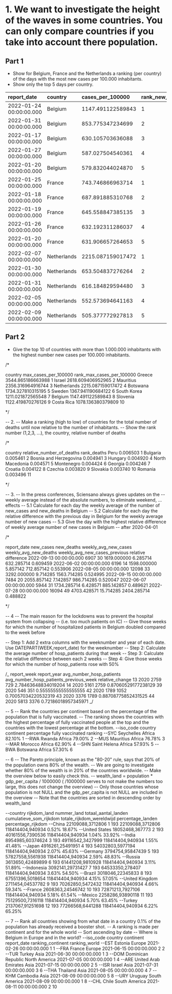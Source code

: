 # 1. We want to investigate the height of the waves in some countries. You can only compare countries if you take into account there population.

## Part 1

- Show for Belgium, France and the Netherlands a ranking (per country) of the days with the most new cases per 100.000 inhabitants.
- Show only the top 5 days per country.

| report_date             | country     | cases_per_100000  | rank_new_cases |
| :---------------------- | :---------- | :---------------- | :------------- |
| 2022-01-24 00:00:00.000 | Belgium     | 1147.491122589843 | 1              |
| 2022-01-31 00:00:00.000 | Belgium     | 853.775347234699  | 2              |
| 2022-01-17 00:00:00.000 | Belgium     | 630.105703636088  | 3              |
| 2022-01-27 00:00:00.000 | Belgium     | 587.027504540361  | 4              |
| 2022-01-20 00:00:00.000 | Belgium     | 579.832044024870  | 5              |
| 2022-01-25 00:00:00.000 | France      | 743.746866963714  | 1              |
| 2022-01-18 00:00:00.000 | France      | 687.891885310768  | 2              |
| 2022-01-19 00:00:00.000 | France      | 645.558847385135  | 3              |
| 2022-01-26 00:00:00.000 | France      | 632.192311286037  | 4              |
| 2022-01-20 00:00:00.000 | France      | 631.906657264653  | 5              |
| 2022-02-07 00:00:00.000 | Netherlands | 2215.087159017472 | 1              |
| 2022-01-30 00:00:00.000 | Netherlands | 653.504837276264  | 2              |
| 2022-01-31 00:00:00.000 | Netherlands | 616.184829594480  | 3              |
| 2022-02-05 00:00:00.000 | Netherlands | 552.573694641163  | 4              |
| 2022-02-09 00:00:00.000 | Netherlands | 505.377772927813  | 5              |

## Part 2

- Give the top 10 of countries with more than 1.000.000 inhabitants with the highest number new cases per 100.000 inhabitants.

/\*

country max_cases_per_100000 rank_max_cases_per_100000
Greece 3544.865186663988 1
Israel 2618.609406952965 2
Mauritius 2356.316964916744 3
Netherlands 2215.087159017472 4
Botswana 1734.327810315195 5
Sweden 1367.941190684122 6
South Korea 1211.021872565548 7
Belgium 1147.491122589843 8
Slovenia 1122.419870276126 9
Costa Rica 1078.136380379809 10

\*/

-- 2.
-- Make a ranking (high to low) of countries for the total number of deaths until now relative to the number of inhabitants.
-- Show the rank number (1,2,3, ...), the country, relative number of deaths

/\*

country relative_number_of_deaths rank_deaths
Peru 0.006503 1
Bulgaria 0.005461 2
Bosnia and Herzegovina 0.004941 3
Hungary 0.004920 4
North Macedonia 0.004571 5
Montenegro 0.004424 6
Georgia 0.004246 7
Croatia 0.004122 8
Czechia 0.003820 9
Slovakia 0.003740 10
Romania 0.003496 11

\*/

-- 3.
-- In the press conferences, Sciensano always gives updates on the
-- weekly average instead of the absolute numbers, to eliminate weekend, ... effects
-- 5.1 Calculate for each day the weekly average of the number of new_cases and new_deaths in Belgium
-- 5.2 Calculate for each day the relative difference with the previous day in Belgium for the weekly average number of new cases
-- 5.3 Give the day with the highest relative difference of weekly average number of new cases in Belgium
-- after 2020-04-01

/\*

report_date new_cases new_deaths weekly_avg_new_cases weekly_avg_new_deaths weekly_avg_new_cases_previous relative difference
2022-09-13 00:00:00.000 6907 30 1619.000000 6.285714 632.285714 0.609459
2022-06-02 00:00:00.000 6196 14 1598.000000 5.857142 712.857142 0.553906
2022-08-05 00:00:00.000 12098 33 3292.000000 9.714285 1563.714285 0.524995
2022-09-15 00:00:00.000 7484 20 2055.857142 7.142857 986.714285 0.520047
2022-06-07 00:00:00.000 5944 31 1734.285714 6.428571 885.142857 0.489621
2022-07-28 00:00:00.000 16094 49 4703.428571 15.714285 2404.285714 0.488822

\*/

-- 4
-- The main reason for the lockdowns was to prevent the hospital system from collapsing
-- (i.e. too much patients on IC)
-- Give those weeks for which the number of hospitalized patients in Belgium doubled compared to the week before

-- Step 1: Add 2 extra columns with the weeknumber and year of each date. Use DATEPART(WEEK,report_date) for the weeknumber
-- Step 2: Calculate the average number of hosp_patients during that week
-- Step 3: Calculate the relative difference between each 2 weeks
-- Step 4: Give those weeks for which the number of hosp_patients rose with 50%

/_
report_week report_year avg_number_hosp_patients avg_number_hosp_patients_previous_week relative_change
13 2020 2759 729 2.78463648834019204
14 2020 5161 2759 0.87060529177238129
39 2020 546 351 0.55555555555555555
42 2020 1789 1052 0.70057034220532319
43 2020 3376 1789 0.88708775852431525
44 2020 5813 3376 0.72186018957345971
_/

-- 5
-- Rank the countries per continent based on the percentage of the population that is fully vaccinated.
-- The ranking shows the countries with the highest percentage of fully vaccinated people at the top and the countries with the lowest percentage at the bottom.
--iso_code country continent percentage fully vaccinated ranking
--SYC Seychelles Africa 82.10% 1
--RWA Rwanda Africa 79.00% 2
--MUS Mauritius Africa 76.78% 3
--MAR Morocco Africa 62.90% 4
--SHN Saint Helena Africa 57.93% 5
--BWA Botswana Africa 57.30% 6

-- 6
-- The Pareto principle, known as the "80-20" rule, says that 20% of the population owns 80% of the wealth.
-- We are going to investigate whether 80% of the wealth is in 20% of the countries worldwide.
-- Make the overview below to easily check this.
-- wealth_land = population \* gdp_per_capita / 1000000 ( /1000000 serves to not make the numbers too large, this does not change the overview)
-- Only those countries whose population is not NULL and the gdp_per_capita is not NULL are included in the overview
-- Note that the countries are sorted in descending order by wealth_land

--country rijkdom_land nummer_land totaal_aantal_landen cumulatieve_som_rijkdom totale_rijkdom_wereldwijd percentage_landen percentage_rijkdom
--China 22109088,3712806 1 193 22109088,3712806 118414404,940934 0.52% 18.67%
--United States 18052468,367773 2 193 40161556,7390536 118414404,940934 1.04% 33.92%
--India 8954985,60374624 3 193 49116542,3427999 118414404,940934 1.55% 41.48%
--Japan 4916261,25491951 4 193 54032803,5977194 118414404,940934 2.07% 45.63%
--Germany 3794754,95847439 5 193 57827558,5561938 118414404,940934 2.59% 48.83%
--Russia 3613650,42489899 6 193 61441208,9810928 118414404,940934 3.11% 51.89%
--Indonesia 3092141,29731427 7 193 64533350,278407 118414404,940934 3.63% 54.50%
--Brazil 3018046,22345833 8 193 67551396,5018654 118414404,940934 4.15% 57.05%
--United Kingdom 2711454,04537782 9 193 70262850,5472432 118414404,940934 4.66% 59.34%
--France 2608363,24546742 10 193 72871213,7927106 118414404,940934 5.18% 61.54%
--Mexico 2258286,93890118 11 193 75129500,7316118 118414404,940934 5.70% 63.45%
--Turkey 2137067,91251698 12 193 77266568,6441288 118414404,940934 6.22% 65.25%

-- 7
-- Rank all countries showing from what date in a country 0.1% of the population has already received a booster shot.
-- A ranking is made per continent and for the whole world
-- Sort ascending by date
-- Where is Belgium in Europe and in the world?
--iso_code country continent report_date ranking_continent ranking_world
--EST Estonia Europe 2021-02-26 00:00:00.000 1 1
--FRA France Europe 2021-06-15 00:00:00.000 2 2
--TUR Turkey Asia 2021-06-30 00:00:00.000 1 3
--DOM Dominican Republic North America 2021-07-05 00:00:00.000 1 4
--ARE United Arab Emirates Asia 2021-07-15 00:00:00.000 2 5
--ISR Israel Asia 2021-07-31 00:00:00.000 3 6
--THA Thailand Asia 2021-08-05 00:00:00.000 4 7
--KHM Cambodia Asia 2021-08-09 00:00:00.000 5 8
--URY Uruguay South America 2021-08-09 00:00:00.000 1 8
--CHL Chile South America 2021-08-11 00:00:00.000 2 10
